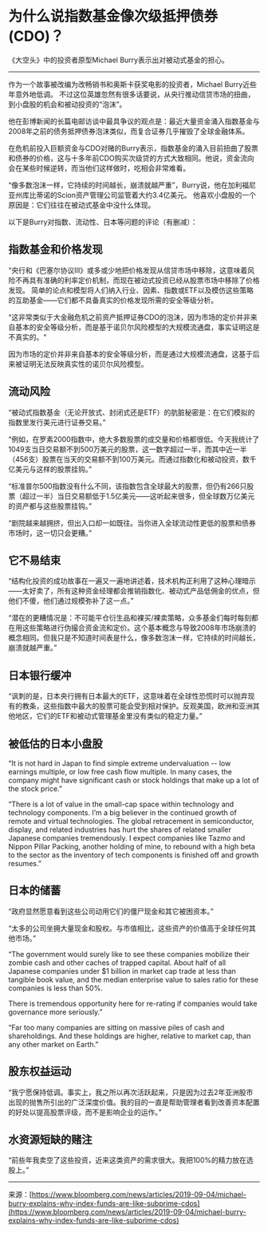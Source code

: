 # 为什么说指数基金像次级抵押债券(CDO)？

《大空头》中的投资者原型Michael Burry表示出对被动式基金的担心。

---

作为一个故事被改编为改畅销书和奥斯卡获奖电影的投资者，Michael Burry近些年意外地低调。
不过这位英雄忽然有很多话要说，从央行推动信贷市场的扭曲，到小盘股的机会和被动投资的“泡沫”。

他在彭博新闻的长篇电邮访谈中最具争议的观点是：最近大量资金涌入指数基金与2008年之前的债务抵押债券泡沫类似，而复合证券几乎摧毁了全球金融体系。

在危机前投入巨额资金与CDO对赌的Burry表示，指数基金的涌入目前扭曲了股票和债券的价格，这与十多年前CDO购买次级贷的方式大致相同。他说，资金流向会在某些时候逆转，而当他们这样做时，吃相会非常难看。

“像多数泡沫一样，它持续的时间越长，崩溃就越严重”，Burry说，他在加利福尼亚州库比蒂诺的Scion资产管理公司监管着大约3.4亿美元。
他喜欢小盘股的一个原因是：它们往往在被动式基金中没什么体现。

以下是Burry对指数、流动性、日本等问题的评论（有删减）：

## 指数基金和价格发现

“央行和《巴塞尔协议Ⅲ》或多或少地把价格发现从信贷市场中移除，这意味着风险不再具有准确的利率定价机制，而现在被动式投资已经从股票市场中移除了价格发现。
简单的论点和模型将人们纳入行业、因素、指数或ETF以及模仿这些策略的互助基金——它们都不具备真实的价格发现所需的安全等级分析。

“这非常类似于大金融危机之前资产抵押证券CDO的泡沫，因为市场的定价并非来自基本的安全等级分析，而是基于诺贝尔风险模型的大规模流通盘，事实证明这是不真实的。“

因为市场的定价并非来自基本的安全等级分析，而是通过大规模流通盘，这基于后来被证明无法反映真实性的诺贝尔风险模型。

## 流动风险

“被动式指数基金（无论开放式、封闭式还是ETF）的肮脏秘密是：在它们模拟的指数里发行美元进行证券交易。”

“例如，在罗素2000指数中，绝大多数股票的成交量和价格都很低。今天我统计了1049支当日交易额不到500万美元的股票，这一数字超过一半，而其中近一半（456支）股票在当天的交易额不到100万美元。而通过指数化和被动投资，数千亿美元与这样的股票挂钩。”

“标准普尔500指数没有什么不同，该指数包含全球最大的股票，但仍有266只股票（超过一半）当日交易额低于1.5亿美元——这听起来很多，但全球数万亿美元的资产都与这些股票挂钩。”

“剧院越来越拥挤，但出入口却一如既往。当你进入全球流动性更低的股票和债券市场时，这一切只会更糟。”

## 它不易结束

“结构化投资的成功故事在一遍又一遍地讲述着，技术机构正利用了这种心理暗示——太好卖了，所有这种资金经理都会推销指数化、被动式产品低佣金的优点，但他们不傻，他们通过规模弥补了这一点。”

“潜在的更糟情况是：不可能平仓衍生品和裸买/裸卖策略，众多基金们每时每刻都在用这些策略进行伪撮合资金流和定价。这个基本概念与导致2008年市场崩溃的概念相同。但我只是不知道时间表是什么，像多数泡沫一样，它持续的时间越长，崩溃就越严重。”

## 日本银行缓冲

“讽刺的是，日本央行拥有日本最大的ETF，这意味着在全球性恐慌时可以抛弃现有的教条，这些指数中最大的股票可能会受到相对保护。反观美国，欧洲和亚洲其他地区，它们的ETF和被动式管理基金里没有类似的稳定力量。”

## 被低估的日本小盘股

“It is not hard in Japan to find simple extreme undervaluation -- low earnings multiple, or low free cash flow multiple. In many cases, the company might have significant cash or stock holdings that make up a lot of the stock price.”

“There is a lot of value in the small-cap space within technology and technology components. I’m a big believer in the continued growth of remote and virtual technologies. The global retracement in semiconductor, display, and related industries has hurt the shares of related smaller Japanese companies tremendously. I expect companies like Tazmo and Nippon Pillar Packing, another holding of mine, to rebound with a high beta to the sector as the inventory of tech components is finished off and growth resumes.”

## 日本的储蓄

“政府显然愿意看到这些公司动用它们的僵尸现金和其它被困资本。”

“太多的公司坐拥大量现金和股权。与市值相比，这些资产的价值高于全球任何其他市场。”

“The government would surely like to see these companies mobilize their zombie cash and other caches of trapped capital. About half of all Japanese companies under $1 billion in market cap trade at 
less than tangible book value, and the median enterprise value to sales ratio for these companies is less than 50%.

There is tremendous opportunity here for re-rating if companies would take governance more seriously.”

“Far too many companies are sitting on massive piles of cash and shareholdings. And these holdings are higher, relative to market cap, than any other market on Earth.”

## 股东权益运动

“我宁愿保持低调。事实上，我之所以再次活跃起来，只是因为过去2年亚洲股市出现的抛售所引出的广泛深度价值。我的目的一直是帮助管理者看到改善资本配置的好处以提高股票评级，而不是影响企业的运作。”

## 水资源短缺的赌注

“前些年我卖空了这些投资，近来这类资产的需求很大。我把100%的精力放在选股上。”

---

来源：[https://www.bloomberg.com/news/articles/2019-09-04/michael-burry-explains-why-index-funds-are-like-subprime-cdos](https://www.bloomberg.com/news/articles/2019-09-04/michael-burry-explains-why-index-funds-are-like-subprime-cdos)

